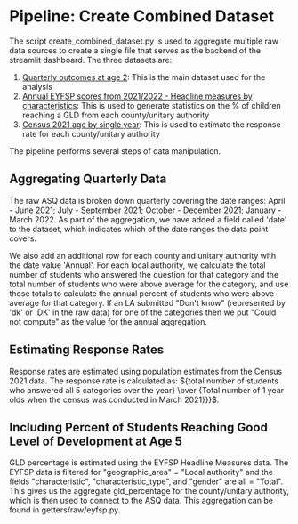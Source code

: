# Pipeline: Create Combined Dataset

The script create_combined_dataset.py is used to aggregate multiple raw data sources to create a single file that serves as the backend of the streamlit dashboard. The three datasets are:

1. [Quarterly outcomes at age 2](https://www.gov.uk/government/statistics/child-development-outcomes-at-2-to-2-and-a-half-years-quarterly-data-for-2021-to-2022): This is the main dataset used for the analysis
2. [Annual EYFSP scores from 2021/2022 - Headline measures by characteristics](https://explore-education-statistics.service.gov.uk/data-catalogue/early-years-foundation-stage-profile-results/2021-22): This is used to generate statistics on the % of children reaching a GLD from each county/unitary authority
3. [Census 2021 age by single year](https://www.ons.gov.uk/datasets/TS007/editions/2021/versions/1): This is used to estimate the response rate for each county/unitary authority

The pipeline performs several steps of data manipulation.

## Aggregating Quarterly Data

The raw ASQ data is broken down quarterly covering the date ranges: April - June 2021; July - September 2021; October - December 2021; January - March 2022. As part of the aggregation, we have added a field called 'date' to the dataset, which indicates which of the date ranges the data point covers.

We also add an additional row for each county and unitary authority with the date value 'Annual'. For each local authority, we calculate the total number of students who answered the question for that category and the total number of students who were above average for the category, and use those totals to calculate the annual percent of students who were above average for that category. If an LA submitted "Don't know" (represented by 'dk' or 'DK' in the raw data) for one of the categories then we put "Could not compute" as the value for the annual aggregation.

## Estimating Response Rates

Response rates are estimated using population estimates from the Census 2021 data. The response rate is calculated as:
${total number of students who answered all 5 categories over the year} \over {Total number of 1 year olds when the census was conducted in March 2021}}}$.

## Including Percent of Students Reaching Good Level of Development at Age 5

GLD percentage is estimated using the EYFSP Headline Measures data. The EYFSP data is filtered for "geographic_area" = "Local authority" and the fields "characteristic", "characteristic_type", and "gender" are all = "Total". This gives us the aggregate gld_percentage for the county/unitary authority, which is then used to connect to the ASQ data. This aggregation can be found in getters/raw/eyfsp.py.
